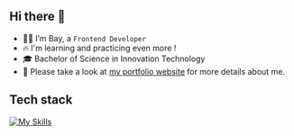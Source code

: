 ## Hi there 👋
* 🧑🏻 I’m Bay, a `Frontend Developer`
* 🔥 I'm learning and practicing even more !
* 🎓 Bachelor of Science in Innovation Technology
* 📄 Please take a look at [my portfolio website](https://nattagrit.netlify.app/) 
for more details about me.

## Tech stack
[![My Skills](https://skillicons.dev/icons?i=html,css,js,ts,react,nextjs,figma)](https://skillicons.dev)





